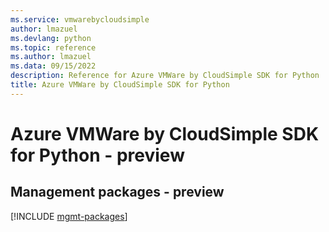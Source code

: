 ```yaml
---
ms.service: vmwarebycloudsimple
author: lmazuel
ms.devlang: python
ms.topic: reference
ms.author: lmazuel
ms.data: 09/15/2022
description: Reference for Azure VMWare by CloudSimple SDK for Python
title: Azure VMWare by CloudSimple SDK for Python
---
```

# Azure VMWare by CloudSimple SDK for Python - preview

## Management packages - preview
[!INCLUDE [mgmt-packages](vmware-by-cloudsimple-mgmt-index.md)]